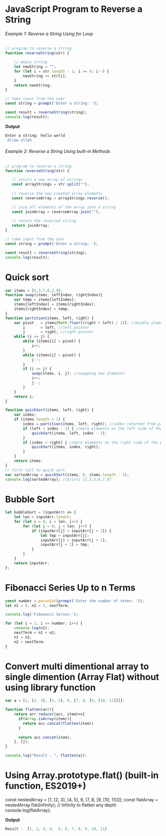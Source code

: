 # JavaScript Program to Reverse a String
<h6>Example 1: Reverse a String Using for Loop</h6>

```js
// program to reverse a string
function reverseString(str) {

    // empty string
    let newString = "";
    for (let i = str.length - 1; i >= 0; i--) {
        newString += str[i];
    }
    return newString;
}

// take input from the user
const string = prompt('Enter a string: ');

const result = reverseString(string);
console.log(result);
 ```
 
 <b>Output</b>
 
 ```js
 Enter a string: hello world
`dlrow olleh
 ```
 
 <h6>Example 2: Reverse a String Using built-in Methods</h6>
 
 ```js
 // program to reverse a string
function reverseString(str) {

    // return a new array of strings
    const arrayStrings = str.split("");
   
    // reverse the new created array elements
    const reverseArray = arrayStrings.reverse();
 
    // join all elements of the array into a string
    const joinArray = reverseArray.join("");
    
    // return the reversed string
    return joinArray;
}
 
// take input from the user
const string = prompt('Enter a string: ');

const result = reverseString(string);
console.log(result);
```

# Quick sort

```js
var items = [5,3,7,6,2,9];
function swap(items, leftIndex, rightIndex){
    var temp = items[leftIndex];
    items[leftIndex] = items[rightIndex];
    items[rightIndex] = temp;
}
function partition(items, left, right) {
    var pivot   = items[Math.floor((right + left) / 2)], //middle element
        i       = left, //left pointer
        j       = right; //right pointer
    while (i <= j) {
        while (items[i] < pivot) {
            i++;
        }
        while (items[j] > pivot) {
            j--;
        }
        if (i <= j) {
            swap(items, i, j); //sawpping two elements
            i++;
            j--;
        }
    }
    return i;
}

function quickSort(items, left, right) {
    var index;
    if (items.length > 1) {
        index = partition(items, left, right); //index returned from partition
        if (left < index - 1) { //more elements on the left side of the pivot
            quickSort(items, left, index - 1);
        }
        if (index < right) { //more elements on the right side of the pivot
            quickSort(items, index, right);
        }
    }
    return items;
}
// first call to quick sort
var sortedArray = quickSort(items, 0, items.length - 1);
console.log(sortedArray); //prints [2,3,5,6,7,9]
```

# Bubble Sort

```js
let bubbleSort = (inputArr) => {
    let len = inputArr.length;
    for (let i = 0; i < len; i++) {
        for (let j = 0; j < len; j++) {
            if (inputArr[j] > inputArr[j + 1]) {
                let tmp = inputArr[j];
                inputArr[j] = inputArr[j + 1];
                inputArr[j + 1] = tmp;
            }
        }
    }
    return inputArr;
};
```

# Fibonacci Series Up to n Terms

```js
const number = parseInt(prompt('Enter the number of terms: '));
let n1 = 0, n2 = 1, nextTerm;

console.log('Fibonacci Series:');

for (let i = 1; i <= number; i++) {
    console.log(n1);
    nextTerm = n1 + n2;
    n1 = n2;
    n2 = nextTerm;
}
```

# Convert multi dimentional array to single dimention (Array Flat) without using library function

```js
var a = [1, [2, 3], [4, 5], 6, [7, 8, [9, [10, 11]]]];

function flatten(arr){
    return arr.reduce((acc, item)=>{
      if(Array.isArray(item)){
        return acc.concat(flatten(item))
      }
      
      return acc.concat(item);
    }, []);
}

console.log("Result : ", flatten(a));
```

# Using Array.prototype.flat() (built-in function, ES2019+)
const nestedArray = [1, [2, 3], [4, 5], 6, [7, 8, [9, [10, 11]]]];
const flatArray = nestedArray.flat(Infinity); // Infinity to flatten any depth
console.log(flatArray); 


<b>Output</b>


```js
Result :  [1, 2, 3, 4,  5, 6, 7, 8, 9, 10, 11]
```
